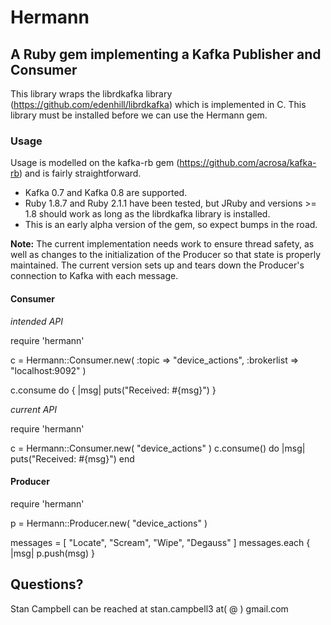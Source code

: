 # Hermann
## A Ruby gem implementing a Kafka Publisher and Consumer

This library wraps the librdkafka library (https://github.com/edenhill/librdkafka) which is implemented in C.  This library must be installed before we can use the Hermann gem.

### Usage

Usage is modelled on the kafka-rb gem (https://github.com/acrosa/kafka-rb) and is fairly straightforward.

- Kafka 0.7 and Kafka 0.8 are supported.
- Ruby 1.8.7 and Ruby 2.1.1 have been tested, but JRuby and versions >= 1.8 should work as long as the librdkafka library is installed.
- This is an early alpha version of the gem, so expect bumps in the road.

**Note:**  The current implementation needs work to ensure thread safety, as well as changes to the initialization of the Producer so that state is properly maintained.
The current version sets up and tears down the Producer's connection to Kafka with each message.

#### Consumer

*intended API*

require 'hermann'

c = Hermann::Consumer.new( :topic => "device_actions", :brokerlist => "localhost:9092" )

c.consume do {
    |msg| puts("Received: #{msg}")
}

*current API*

require 'hermann'

c = Hermann::Consumer.new( "device_actions" )
c.consume() do
  |msg| puts("Received: #{msg}")
end

#### Producer

require 'hermann'

p = Hermann::Producer.new( "device_actions" )

messages = [ "Locate", "Scream", "Wipe", "Degauss" ]
messages.each {
    |msg| p.push(msg)
}

## Questions?

Stan Campbell can be reached at stan.campbell3 at( @ ) gmail.com


